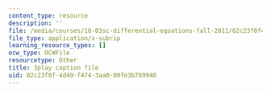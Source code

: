 ```yaml
---
content_type: resource
description: ''
file: /media/courses/18-03sc-differential-equations-fall-2011/02c23f0f4d49f4743aa000fe3b789940_tVzaX9u6YAE.srt
file_type: application/x-subrip
learning_resource_types: []
ocw_type: OCWFile
resourcetype: Other
title: 3play caption file
uid: 02c23f0f-4d49-f474-3aa0-00fe3b789940
---
```

